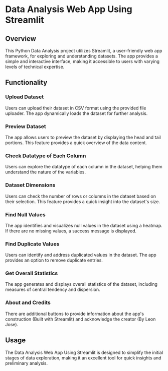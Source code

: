 # Data Analysis Web App Using Streamlit

## Overview

This Python Data Analysis project utilizes Streamlit, a user-friendly web app framework, for exploring and understanding datasets. The app provides a simple and interactive interface, making it accessible to users with varying levels of technical expertise.

## Functionality

### Upload Dataset

Users can upload their dataset in CSV format using the provided file uploader. The app dynamically loads the dataset for further analysis.

### Preview Dataset

The app allows users to preview the dataset by displaying the head and tail portions. This feature provides a quick overview of the data content.

### Check Datatype of Each Column

Users can explore the datatype of each column in the dataset, helping them understand the nature of the variables.

### Dataset Dimensions

Users can check the number of rows or columns in the dataset based on their selection. This feature provides a quick insight into the dataset's size.

### Find Null Values

The app identifies and visualizes null values in the dataset using a heatmap. If there are no missing values, a success message is displayed.

### Find Duplicate Values

Users can identify and address duplicated values in the dataset. The app provides an option to remove duplicate entries.

### Get Overall Statistics

The app generates and displays overall statistics of the dataset, including measures of central tendency and dispersion.

### About and Credits

There are additional buttons to provide information about the app's construction (Built with Streamlit) and acknowledge the creator (By Leon Jose).

## Usage

The Data Analysis Web App Using Streamlit is designed to simplify the initial stages of data exploration, making it an excellent tool for quick insights and preliminary analysis.
